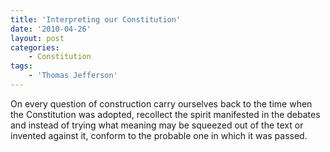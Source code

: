 ```yaml
---
title: 'Interpreting our Constitution'
date: '2010-04-26'
layout: post
categories:
    - Constitution
tags:
    - 'Thomas Jefferson'
---
```


On every question of construction carry ourselves back to the time when the Constitution was adopted, recollect the spirit manifested in the debates and instead of trying what meaning may be squeezed out of the text or invented against it, conform to the probable one in which it was passed.